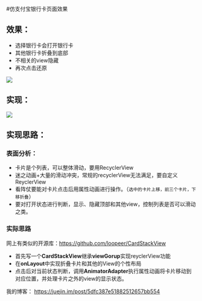 #仿支付宝银行卡页面效果

## 效果：
* 选择银行卡会打开银行卡
* 其他银行卡折叠到底部
* 不相关的view隐藏
* 再次点击还原

![](https://user-gold-cdn.xitu.io/2019/12/20/16f213d5811e4da5?w=320&h=515&f=gif&s=1458791)
## 实现：


![](https://user-gold-cdn.xitu.io/2019/12/20/16f214c242f377ab?w=320&h=515&f=gif&s=920243)
## 实现思路：
### 表面分析：
* 卡片是个列表，可以整体滑动，要用RecyclerView
* 迷之动画+大量的滑动冲突，常规的recyclerView无法满足，要自定义ReyclerView
* 看阵仗要能对卡片点击后用属性动画进行操作。（``选中的卡片上移，前三个卡片，下移折叠``）
* 要对打开状态进行判断，显示、隐藏顶部和其他view，控制列表是否可以滑动之类。
### 实际思路
网上有类似的开源库：https://github.com/loopeer/CardStackView
* 首先写一个**CardStackView**继承**viewGorup**实现reyclerView功能
* 在**onLayout**中实现折叠卡片和其他的View的个性布局
* 点击后对当前状态判断，调用**AnimatorAdapter**执行属性动画将卡片移动到对应位置，并处理卡片之外的view的显示状态。

我的博客： https://juejin.im/post/5dfc387e51882512657bb554
